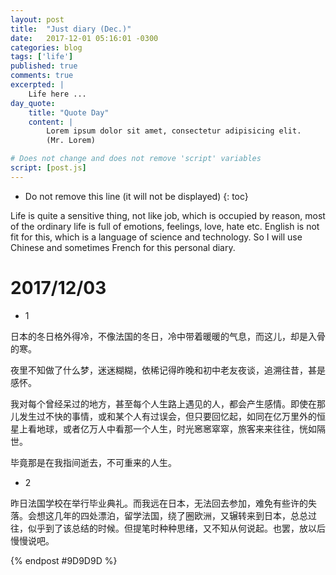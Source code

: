```yaml
---
layout: post
title:  "Just diary (Dec.)"
date:   2017-12-01 05:16:01 -0300 
categories: blog
tags: ['life']
published: true
comments: true 
excerpted: |
    Life here ...
day_quote:
    title: "Quote Day"
    content: |
        Lorem ipsum dolor sit amet, consectetur adipisicing elit. 
        (Mr. Lorem)

# Does not change and does not remove 'script' variables
script: [post.js]
---
```


* Do not remove this line (it will not be displayed)
{: toc}

Life is quite a sensitive thing, not like job, which is occupied by reason, most of the ordinary life is full of emotions, feelings, love, hate etc. English is not fit for this, which is a language of science and technology. So I will use Chinese and sometimes French for this personal diary.

# 2017/12/03 
* 1

日本的冬日格外得冷，不像法国的冬日，冷中带着暖暖的气息，而这儿，却是入骨的寒。

夜里不知做了什么梦，迷迷糊糊，依稀记得昨晚和初中老友夜谈，追溯往昔，甚是感怀。

我对每个曾经呆过的地方，甚至每个人生路上遇见的人，都会产生感情。即使在那儿发生过不快的事情，或和某个人有过误会，但只要回忆起，如同在亿万里外的恒星上看地球，或者亿万人中看那一个人生，时光窸窸窣窣，旅客来来往往，恍如隔世。

毕竟那是在我指间逝去，不可重来的人生。

* 2

昨日法国学校在举行毕业典礼。而我远在日本，无法回去参加，难免有些许的失落。会想这几年的四处漂泊，留学法国，绕了圈欧洲，又辗转来到日本，总总过往，似乎到了该总结的时候。但提笔时种种思绪，又不知从何说起。也罢，放以后慢慢说吧。



{% endpost #9D9D9D %}
